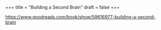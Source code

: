 +++
title = "Building a Second Brain"
draft = false
+++

<https://www.goodreads.com/book/show/59616977-building-a-second-brain>